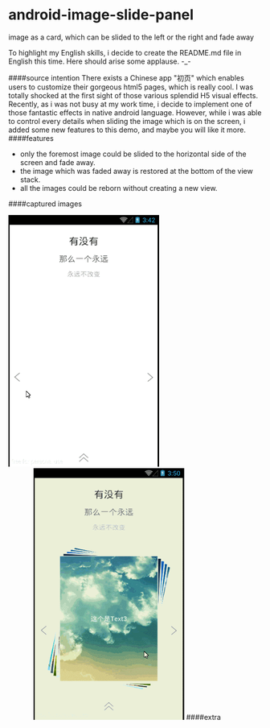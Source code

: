 # android-image-slide-panel
image as a card, which can be slided to the left or the right and fade away<br>

To highlight my English skills, i decide to create the README.md file in English this time. Here should arise some applause. -_-<br>

####source intention
There exists a Chinese app "初页" which enables users to customize their gorgeous html5 pages, which is really cool. I was totally shocked at the first sight of those various splendid H5 visual effects. <br>
Recently, as i was not busy at my work time, i decide to implement one of those fantastic effects in native android language. However, while i was able to control every details when sliding the image which is on the screen, i added some new features to this demo, and maybe you will like it more. 
####features
* only the foremost image could be slided to the horizontal side of the screen and fade away.
* the image which was faded away is restored at the bottom of the view stack.
* all the images could be reborn without creating a new view.

####captured images
<td>
  <img src="screen01.gif" width="300" height="500" />
  <img src="screen02.gif" width="300" height="500" style="margin-left:50px" />
</td>
####extra
